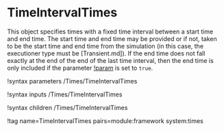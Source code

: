 # TimeIntervalTimes

This object specifies times with a fixed time interval between a start time and
end time. The start time and end time may be provided or if not, taken to be
the start time and end time from the simulation (in this case, the executioner type
must be [Transient.md]). If the end time does not fall exactly at the end of the
end of the last time interval, then the end time is only included if the parameter
[!param](/Times/TimeIntervalTimes/always_include_end_time) is set to `true`.

!syntax parameters /Times/TimeIntervalTimes

!syntax inputs /Times/TimeIntervalTimes

!syntax children /Times/TimeIntervalTimes

!tag name=TimeIntervalTimes pairs=module:framework system:times
